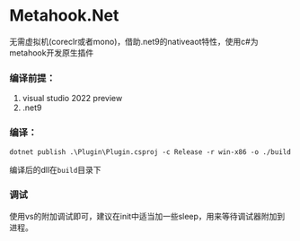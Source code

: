 # Metahook.Net

无需虚拟机(coreclr或者mono)，借助.net9的nativeaot特性，使用c#为metahook开发原生插件

### 编译前提：
1. visual studio 2022 preview
2. .net9

### 编译：
```shell
dotnet publish .\Plugin\Plugin.csproj -c Release -r win-x86 -o ./build
```
编译后的dll在`build`目录下

### 调试
使用vs的附加调试即可，建议在init中适当加一些sleep，用来等待调试器附加到进程。
